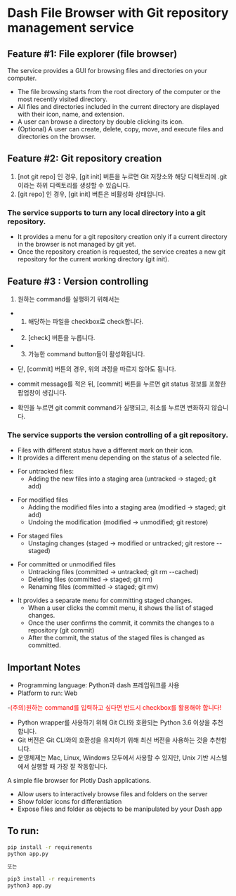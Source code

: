 
# Dash File Browser with Git repository management service

## Feature #1: File explorer (file browser)
The service provides a GUI for browsing files and directories on your computer. 
-   The file browsing starts from the root directory of the computer or the most recently visited 
directory.
- All files and directories included in the current directory are displayed with their icon, name, 
and extension.
-   A user can browse a directory by double clicking its icon.
- (Optional) A user can create, delete, copy, move, and execute files and directories on the 
browser.

## Feature #2: Git repository creation
1. [not git repo] 인 경우, [git init] 버튼을 누르면 Git 저장소와 해당 디렉토리에 .git이라는 하위 디렉토리를 생성할 수 있습니다.
2. [git repo] 인 경우, [git init] 버튼은 비활성화 상태입니다.
### The service supports to turn any local directory into a git repository.
-   It provides a menu for a git repository creation only if a current directory in the browser is 
not managed by git yet.
-   Once the repository creation is requested, the service creates a new git repository for the 
current working directory (git init).

## Feature #3 : Version controlling
1. 원하는 command를 실행하기 위해서는 
- 1) 해당하는 파일을 checkbox로 check합니다. 
- 2) [check] 버튼을 누릅니다. 
- 3) 가능한 command button들이 활성화됩니다.
- 단, [commit] 버튼의 경우, 위의 과정을 따르지 않아도 됩니다.

- commit message를 적은 뒤, [commit] 버튼을 누르면 git status 정보를 포함한 팝업창이 생깁니다.
- 확인을 누르면 git commit command가 실행되고, 취소를 누르면 변화하지 않습니다.
### The service supports the version controlling of a git repository. 
-   Files with different status have a different mark on their icon.
-   It provides a different menu depending on the status of a selected file. 
*   For untracked files:
    *   Adding the new files into a staging area (untracked -> staged; git add)
+   For modified files
    +   Adding the modified files into a staging area (modified -> staged; git add)
    +   Undoing the modification (modified -> unmodified; git restore)
-   For staged files
    -   Unstaging changes (staged -> modified or untracked; git restore --staged)
*   For committed or unmodified files
    *   Untracking files (committed -> untracked; git rm --cached)
    *   Deleting files (committed -> staged; git rm)
    *   Renaming files (committed -> staged; git mv)
-   It provides a separate menu for committing staged changes. 
    *   When a user clicks the commit menu, it shows the list of staged changes.
    *   Once the user confirms the commit, it commits the changes to a repository (git commit)
    *   After the commit, the status of the staged files is changed as committed.

## Important Notes
- Programming language: Python과 dash 프레임워크를 사용
- Platform to run: Web

-<span style="color:red">(주의)원하는 command를 입력하고 싶다면 반드시 checkbox를 활용해야 합니다!</span>
- Python wrapper를 사용하기 위해 Git CLI와 호환되는 Python 3.6 이상을 추천합니다.
- Git 버전은 Git CLI와의 호환성을 유지하기 위해 최신 버전을 사용하는 것을 추천합니다.
- 운영체제는 Mac, Linux, Windows 모두에서 사용할 수 있지만, Unix 기반 시스템에서 실행할 때 가장 잘 작동합니다.

A simple file browser for Plotly Dash applications.
- Allow users to interactively browse files and folders on the server
- Show folder icons for differentiation
- Expose files and folder as objects to be manipulated by your Dash app

## To run: 

```bash
pip install -r requirements
python app.py

또는

pip3 install -r requirements
python3 app.py
```
